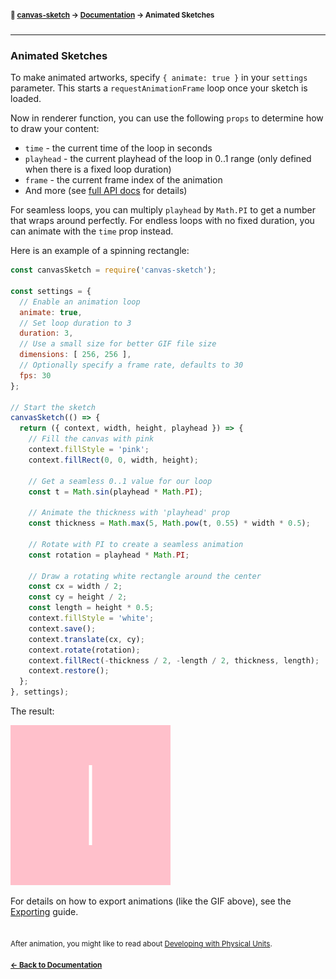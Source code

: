 #### <sup>:closed_book: [canvas-sketch](../README.md) → [Documentation](./README.md) → Animated Sketches</sup>

---

### Animated Sketches

To make animated artworks, specify `{ animate: true }` in your `settings` parameter. This starts a `requestAnimationFrame` loop once your sketch is loaded.

Now in renderer function, you can use the following `props` to determine how to draw your content:

- `time` - the current time of the loop in seconds
- `playhead` - the current playhead of the loop in 0..1 range (only defined when there is a fixed loop duration)
- `frame` - the current frame index of the animation
- And more (see [full API docs](./api.md) for details)

For seamless loops, you can multiply `playhead` by `Math.PI` to get a number that wraps around perfectly. For endless loops with no fixed duration, you can animate with the `time` prop instead.

Here is an example of a spinning rectangle:

```js
const canvasSketch = require('canvas-sketch');

const settings = {
  // Enable an animation loop
  animate: true,
  // Set loop duration to 3
  duration: 3,
  // Use a small size for better GIF file size
  dimensions: [ 256, 256 ],
  // Optionally specify a frame rate, defaults to 30
  fps: 30
};

// Start the sketch
canvasSketch(() => {
  return ({ context, width, height, playhead }) => {
    // Fill the canvas with pink
    context.fillStyle = 'pink';
    context.fillRect(0, 0, width, height);

    // Get a seamless 0..1 value for our loop
    const t = Math.sin(playhead * Math.PI);

    // Animate the thickness with 'playhead' prop
    const thickness = Math.max(5, Math.pow(t, 0.55) * width * 0.5);

    // Rotate with PI to create a seamless animation
    const rotation = playhead * Math.PI;

    // Draw a rotating white rectangle around the center
    const cx = width / 2;
    const cy = height / 2;
    const length = height * 0.5;
    context.fillStyle = 'white';
    context.save();
    context.translate(cx, cy);
    context.rotate(rotation);
    context.fillRect(-thickness / 2, -length / 2, thickness, length);
    context.restore();
  };
}, settings);
```

The result:

![anim](assets/images/loop-1.gif)

For details on how to export animations (like the GIF above), see the [Exporting](./exporting-artwork.md) guide.

## 

<sub>After animation, you might like to read about [Developing with Physical Units](./physical-units.md).</sub>

#### <sup>[← Back to Documentation](./README.md)